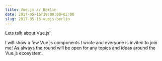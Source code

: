 ```yaml
---
title: Vue.js // Berlin
date: 2017-05-16T19:00:00+02:00
slug: 2017-05-16-vuejs-berlin
---
```


Lets talk about Vue.js!

I will show a few Vue.js components I wrote and everyone is invited to join me! As always the round will be open for any topics and ideas around the Vue.js ecosystem.
